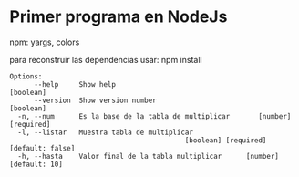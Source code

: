 #
<h1> Primer programa en NodeJs </h1>
 npm: yargs, colors </br>
 <p>para reconstruir las dependencias usar:  npm install </p>

```
Options:
      --help     Show help                                             [boolean]
      --version  Show version number                                   [boolean]
  -n, --num      Es la base de la tabla de multiplicar       [number] [required]
  -l, --listar   Muestra tabla de multiplicar
                                           [boolean] [required] [default: false]
  -h, --hasta    Valor final de la tabla multiplicar      [number] [default: 10]

```

